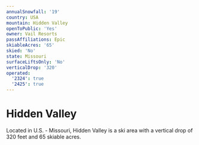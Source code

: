 ```yaml
---
annualSnowfall: '19'
country: USA
mountain: Hidden Valley
openToPublic: 'Yes'
owner: Vail Resorts
passAffiliations: Epic
skiableAcres: '65'
skied: 'No'
state: Missouri
surfaceLiftsOnly: 'No'
verticalDrop: '320'
operated:
  '2324': true
  '2425': true
---
```



# Hidden Valley

Located in U.S. - Missouri, Hidden Valley is a ski area with a vertical drop of 320 feet and 65 skiable acres.
